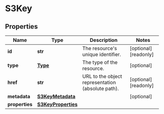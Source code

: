 # S3Key

## Properties
| Name | Type | Description | Notes |
| ------------ | ------------- | ------------- | ------------- |
| **id** | **str** | The resource&#39;s unique identifier. | [optional] [readonly]  |
| **type** | [**Type**](Type.md) | The type of the resource. | [optional]  |
| **href** | **str** | URL to the object representation (absolute path). | [optional] [readonly]  |
| **metadata** | [**S3KeyMetadata**](S3KeyMetadata.md) |  | [optional]  |
| **properties** | [**S3KeyProperties**](S3KeyProperties.md) |  |  |


